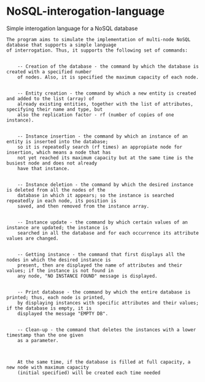 # NoSQL-interogation-language
Simple interogation language for a NoSQL database

    The program aims to simulate the implementation of multi-node NoSQL database that supports a simple language 
    of interrogation. Thus, it supports the following set of commands:


		-- Creation of the database - the command by which the database is created with a specified number 
		of nodes. Also, it is specified the maximum capacity of each node.


		-- Entity creation - the command by which a new entity is created and added to the list (array) of 
		already existing entities, together with the list of attributes, specifying their name and type, but 
		also the replication factor - rf (number of copies of one instance).


		-- Instance insertion - the command by which an instance of an entity is inserted into the database; 
		so it is repeatedly search (rf times) an appropiate node for insertion, which means a node that has 
		not yet reached its maximum capacity but at the same time is the busiest node and does not already 
		have that instance.


		-- Instance deletion - the command by which the desired instance is deleted from all the nodes of the 
		database in which it appears; so the instance is searched repeatedly in each node, its position is 
		saved, and then removed from the instance array.


		-- Instance update - the command by which certain values of an instance are updated; the instance is 
		searched in all the database and for each occurrence its attribute values are changed.


		-- Getting instance - the command that first displays all the nodes in which the desired instance is 
		present, then are displayed the name of attributes and their values; if the instance is not found in 
		any node, "NO INSTANCE FOUND" message is displayed.


		-- Print database - the command by which the entire database is printed; thus, each node is printed, 
		by displaying instances with specific attributes and their values; if the database is empty, it is 
		displayed the message "EMPTY DB".


		-- Clean-up - the command that deletes the instances with a lower timestamp than the one given 
		as a parameter.



		At the same time, if the database is filled at full capacity, a new node with maximum capacity 
		(initial specified) will be created each time needed
